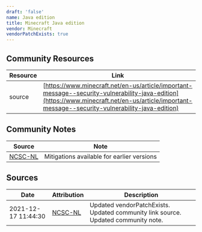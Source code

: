 ```yaml
---
draft: 'false'
name: Java edition
title: Minecraft Java edition
vendor: Minecraft
vendorPatchExists: true
---
```



## Community Resources
| Resource | Link |
| --- | --- |
| source | [https://www.minecraft.net/en-us/article/important-message--security-vulnerability-java-edition](https://www.minecraft.net/en-us/article/important-message--security-vulnerability-java-edition) |

## Community Notes
| Source | Note |
| --- | --- |
| [NCSC-NL](https://github.com/NCSC-NL/log4shell/blob/main/software/README.md) | Mitigations available for earlier versions |

## Sources
| Date | Attribution | Description |
| --- | --- | --- |
| 2021-12-17 11:44:30 | [NCSC-NL](https://github.com/NCSC-NL/log4shell/blob/main/software/README.md) | Updated vendorPatchExists. Updated community link source. Updated community note.  |
